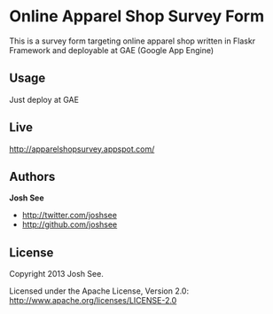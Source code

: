 Online Apparel Shop Survey Form
=================

This is a survey form targeting online apparel shop written in Flaskr Framework and deployable at GAE (Google App Engine)

Usage
-------
Just deploy at GAE

Live
-------
http://apparelshopsurvey.appspot.com/

Authors
-------

**Josh See**

+ http://twitter.com/joshsee
+ http://github.com/joshsee

License
---------------------

Copyright 2013 Josh See.

Licensed under the Apache License, Version 2.0: http://www.apache.org/licenses/LICENSE-2.0
